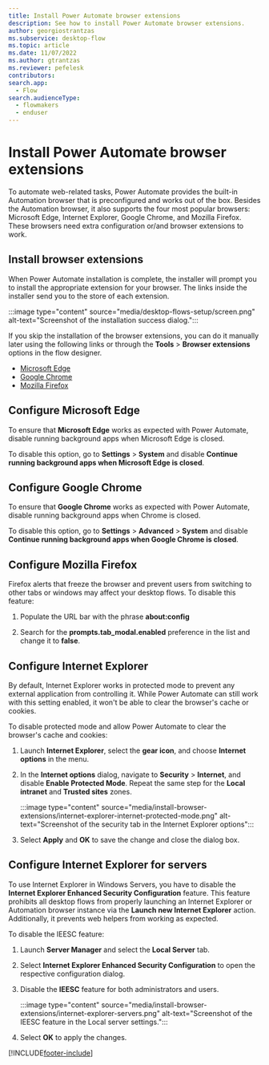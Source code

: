 ```yaml
---
title: Install Power Automate browser extensions
description: See how to install Power Automate browser extensions.
author: georgiostrantzas
ms.subservice: desktop-flow
ms.topic: article
ms.date: 11/07/2022
ms.author: gtrantzas
ms.reviewer: pefelesk
contributors:
search.app: 
  - Flow 
search.audienceType: 
  - flowmakers
  - enduser
---
```


# Install Power Automate browser extensions

To automate web-related tasks, Power Automate provides the built-in Automation browser that is preconfigured and works out of the box. Besides the Automation browser, it also supports the four most popular browsers: Microsoft Edge, Internet Explorer, Google Chrome, and Mozilla Firefox. These browsers need extra configuration or/and browser extensions to work.

## Install browser extensions

When Power Automate installation is complete, the installer will prompt you to install the appropriate extension for your browser. The links inside the installer send you to the store of each extension.

:::image type="content" source="media/desktop-flows-setup/screen.png" alt-text="Screenshot of the installation success dialog.":::

If you skip the installation of the browser extensions, you can do it manually later using the following links or through the **Tools** > **Browser extensions** options in the flow designer.

- [Microsoft Edge](https://go.microsoft.com/fwlink/?linkid=2151411)
- [Google Chrome](https://go.microsoft.com/fwlink/?linkid=2150929)
- [Mozilla Firefox](https://go.microsoft.com/fwlink/?linkid=2151511)

## Configure Microsoft Edge

To ensure that **Microsoft Edge** works as expected with Power Automate, disable running background apps when Microsoft Edge is closed. 

To disable this option, go to **Settings** > **System** and disable **Continue running background apps when Microsoft Edge is closed**.

## Configure Google Chrome

To ensure that **Google Chrome** works as expected with Power Automate, disable running background apps when Chrome is closed.

To disable this option, go to **Settings** > **Advanced** > **System** and disable **Continue running background apps when Google Chrome is closed**.

## Configure Mozilla Firefox

Firefox alerts that freeze the browser and prevent users from switching to other tabs or windows may affect your desktop flows. To disable this feature:

1. Populate the URL bar with the phrase **about:config**

1. Search for the **prompts.tab_modal.enabled** preference in the list and change it to **false**.

## Configure Internet Explorer

By default, Internet Explorer works in protected mode to prevent any external application from controlling it. While Power Automate can still work with this setting enabled, it won't be able to clear the browser's cache or cookies.

To disable protected mode and allow Power Automate to clear the browser's cache and cookies:

1. Launch **Internet Explorer**, select the **gear icon**, and choose **Internet options** in the menu.

1. In the **Internet options** dialog, navigate to **Security** > **Internet**, and disable **Enable Protected Mode**. Repeat the same step for the **Local intranet** and **Trusted sites** zones.

    :::image type="content" source="media/install-browser-extensions/internet-explorer-internet-protected-mode.png" alt-text="Screenshot of the security tab in the Internet Explorer options":::

1. Select **Apply** and **OK** to save the change and close   the dialog box.

## Configure Internet Explorer for servers

To use Internet Explorer in Windows Servers, you have to disable the **Internet Explorer Enhanced Security Configuration** feature. This feature prohibits all desktop flows from properly launching an Internet Explorer or Automation browser instance via the **Launch new Internet Explorer** action. Additionally, it prevents web helpers from working as expected.

To disable the IEESC feature:

1. Launch **Server Manager** and select the **Local Server** tab.

1. Select **Internet Explorer Enhanced Security Configuration** to open the respective configuration dialog.

1. Disable the **IEESC** feature for both administrators and users.

    :::image type="content" source="media/install-browser-extensions/internet-explorer-servers.png" alt-text="Screenshot of the IEESC feature in the Local server settings.":::

1. Select **OK** to apply the changes.

[!INCLUDE[footer-include](../includes/footer-banner.md)]
